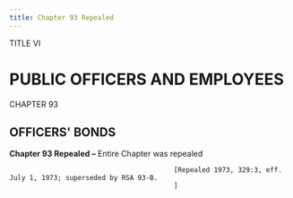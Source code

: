 ```yaml
---
title: Chapter 93 Repealed
---
```


TITLE VI
                                             
PUBLIC OFFICERS AND EMPLOYEES
=============================

CHAPTER 93
                                             
OFFICERS' BONDS
---------------

**Chapter 93 Repealed –** Entire Chapter was repealed


                                             [Repealed 1973, 329:3, eff. July 1, 1973; superseded by RSA 93-B.
                                             ]
